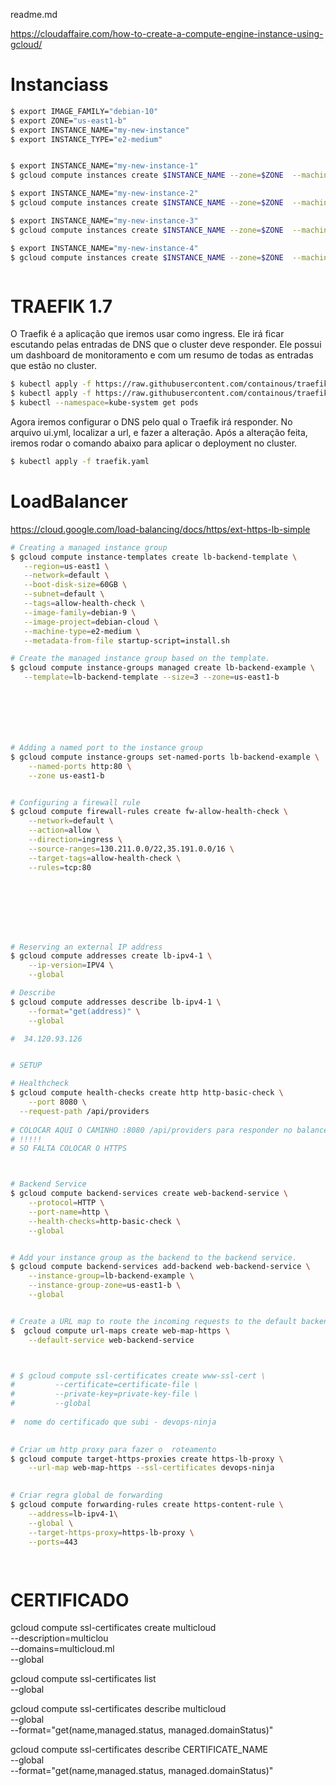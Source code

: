 readme.md


https://cloudaffaire.com/how-to-create-a-compute-engine-instance-using-gcloud/

# Instanciass

```sh
$ export IMAGE_FAMILY="debian-10"
$ export ZONE="us-east1-b"
$ export INSTANCE_NAME="my-new-instance"
$ export INSTANCE_TYPE="e2-medium"


$ export INSTANCE_NAME="my-new-instance-1"
$ gcloud compute instances create $INSTANCE_NAME --zone=$ZONE  --machine-type=$INSTANCE_TYPE  --boot-disk-size=120GB  --image-family=centos-7 --image-project=centos-cloud

$ export INSTANCE_NAME="my-new-instance-2"
$ gcloud compute instances create $INSTANCE_NAME --zone=$ZONE  --machine-type=$INSTANCE_TYPE  --boot-disk-size=120GB  --image-family=centos-7 --image-project=centos-cloud

$ export INSTANCE_NAME="my-new-instance-3"
$ gcloud compute instances create $INSTANCE_NAME --zone=$ZONE  --machine-type=$INSTANCE_TYPE  --boot-disk-size=120GB  --image-family=centos-7 --image-project=centos-cloud

$ export INSTANCE_NAME="my-new-instance-4"
$ gcloud compute instances create $INSTANCE_NAME --zone=$ZONE  --machine-type=$INSTANCE_TYPE  --boot-disk-size=120GB  --image-family=centos-7 --image-project=centos-cloud --metadata-from-file startup-script=install.sh



```








# TRAEFIK 1.7

O Traefik é a aplicação que iremos usar como ingress. Ele irá ficar escutando pelas entradas de DNS que o cluster deve responder. Ele possui um dashboard de  monitoramento e com um resumo de todas as entradas que estão no cluster.
```sh
$ kubectl apply -f https://raw.githubusercontent.com/containous/traefik/v1.7/examples/k8s/traefik-rbac.yaml
$ kubectl apply -f https://raw.githubusercontent.com/containous/traefik/v1.7/examples/k8s/traefik-ds.yaml
$ kubectl --namespace=kube-system get pods
```
Agora iremos configurar o DNS pelo qual o Traefik irá responder. No arquivo ui.yml, localizar a url, e fazer a alteração. Após a alteração feita, iremos rodar o comando abaixo para aplicar o deployment no cluster.
```sh
$ kubectl apply -f traefik.yaml
```








# LoadBalancer


https://cloud.google.com/load-balancing/docs/https/ext-https-lb-simple

```sh
# Creating a managed instance group
$ gcloud compute instance-templates create lb-backend-template \
   --region=us-east1 \
   --network=default \
   --boot-disk-size=60GB \
   --subnet=default \
   --tags=allow-health-check \
   --image-family=debian-9 \
   --image-project=debian-cloud \
   --machine-type=e2-medium \
   --metadata-from-file startup-script=install.sh

# Create the managed instance group based on the template.
$ gcloud compute instance-groups managed create lb-backend-example \
   --template=lb-backend-template --size=3 --zone=us-east1-b







# Adding a named port to the instance group
$ gcloud compute instance-groups set-named-ports lb-backend-example \
    --named-ports http:80 \
    --zone us-east1-b


# Configuring a firewall rule
$ gcloud compute firewall-rules create fw-allow-health-check \
    --network=default \
    --action=allow \
    --direction=ingress \
    --source-ranges=130.211.0.0/22,35.191.0.0/16 \
    --target-tags=allow-health-check \
    --rules=tcp:80








# Reserving an external IP address
$ gcloud compute addresses create lb-ipv4-1 \
    --ip-version=IPV4 \
    --global

# Describe
$ gcloud compute addresses describe lb-ipv4-1 \
    --format="get(address)" \
    --global

#  34.120.93.126


# SETUP

# Healthcheck
$ gcloud compute health-checks create http http-basic-check \
	--port 8080 \
  --request-path /api/providers
    
# COLOCAR AQUI O CAMINHO :8080 /api/providers para responder no balanceador
# !!!!!
# SO FALTA COLOCAR O HTTPS



# Backend Service
$ gcloud compute backend-services create web-backend-service \
    --protocol=HTTP \
    --port-name=http \
    --health-checks=http-basic-check \
    --global


# Add your instance group as the backend to the backend service.
$ gcloud compute backend-services add-backend web-backend-service \
    --instance-group=lb-backend-example \
    --instance-group-zone=us-east1-b \
    --global


# Create a URL map to route the incoming requests to the default backend service.
$  gcloud compute url-maps create web-map-https \
    --default-service web-backend-service



# $ gcloud compute ssl-certificates create www-ssl-cert \
#         --certificate=certificate-file \
#         --private-key=private-key-file \
#         --global
    
#  nome do certificado que subi - devops-ninja

    
# Criar um http proxy para fazer o  roteamento
$ gcloud compute target-https-proxies create https-lb-proxy \
    --url-map web-map-https --ssl-certificates devops-ninja
    

# Criar regra global de forwarding 
$ gcloud compute forwarding-rules create https-content-rule \
    --address=lb-ipv4-1\
    --global \
    --target-https-proxy=https-lb-proxy \
    --ports=443

    

```







# CERTIFICADO


gcloud compute ssl-certificates create multicloud \
    --description=multiclou \
    --domains=multicloud.ml \
    --global


gcloud compute ssl-certificates list \
   --global


gcloud compute ssl-certificates describe multicloud \
   --global \
   --format="get(name,managed.status, managed.domainStatus)"

gcloud compute ssl-certificates describe CERTIFICATE_NAME \
   --global \
   --format="get(name,managed.status, managed.domainStatus)"